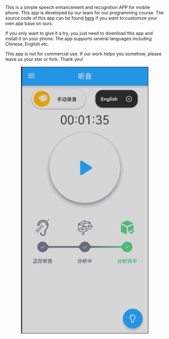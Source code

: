 This is a simple speech enhancement and recognition APP for mobile phone. This app is developed by our team for our programming course. The source code of this app can be found [here](https://github.com/Mr-lwd/Whisper-Test-App) if you want to customize your own app base on ours.

If you only want to give it a try, you just need to download this app and install it on your phone. The app supports several languages including Chinese, English etc.

This app is not for commercial use. If our work helps you somehow, please leave us your star or fork. Thank you!
<div align="center">
<img src="demo.gif" width=80%/ >
</div>

